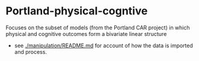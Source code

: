 # Portland-physical-cogntive
Focuses on the subset of models (from the Portland CAR project) in which physical and cognitive outcomes form a bivariate linear structure

* see [./manipulation/README.md](https://github.com/IALSA/Portland-physical-cognitive/blob/master/manipulation/README.md) for account of how the data is imported and process. 
